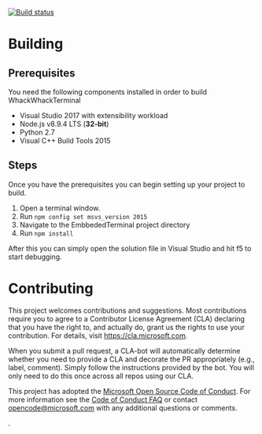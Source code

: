 [![Build status](https://ci.appveyor.com/api/projects/status/var20s6rdqf8bfv5/branch/master?svg=true)](https://ci.appveyor.com/project/dgriffen/whackwhackterminal/branch/master)

# Building
## Prerequisites
You need the following components installed in order to build WhackWhackTerminal
- Visual Studio 2017 with extensibility workload
- Node.js v8.9.4 LTS (**32-bit**)
- Python 2.7
- Visual C++ Build Tools 2015

## Steps
Once you have the prerequisites you can begin setting up your project to build.
1. Open a terminal window.
2. Run `npm config set msvs_version 2015`
3. Navigate to the EmbbededTerminal project directory
4. Run `npm install`

After this you can simply open the solution file in Visual Studio and hit f5 to start debugging.

# Contributing

This project welcomes contributions and suggestions.  Most contributions require you to agree to a
Contributor License Agreement (CLA) declaring that you have the right to, and actually do, grant us
the rights to use your contribution. For details, visit https://cla.microsoft.com.

When you submit a pull request, a CLA-bot will automatically determine whether you need to provide
a CLA and decorate the PR appropriately (e.g., label, comment). Simply follow the instructions
provided by the bot. You will only need to do this once across all repos using our CLA.

This project has adopted the [Microsoft Open Source Code of Conduct](https://opensource.microsoft.com/codeofconduct/).
For more information see the [Code of Conduct FAQ](https://opensource.microsoft.com/codeofconduct/faq/) or
contact [opencode@microsoft.com](mailto:opencode@microsoft.com) with any additional questions or comments.

.